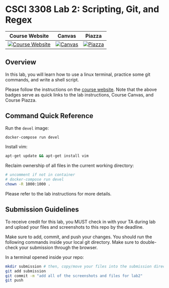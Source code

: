 # CSCI 3308 Lab 2: Scripting, Git, and Regex

|                                                Course Website                                                 |                                                   Canvas                                                    |                                              Piazza                                               |
| :-----------------------------------------------------------------------------------------------------------: | :---------------------------------------------------------------------------------------------------------: | :-----------------------------------------------------------------------------------------------: |
| [![Course Website](https://img.shields.io/badge/Labs-Lab2-0A4D99)](https://csci3308.pages.dev/docs/labs/lab2) | [![Canvas](https://img.shields.io/badge/Canvas-CSCI3308-CFB87C)](https://canvas.colorado.edu/courses/110498) | [![Piazza](https://img.shields.io/badge/-Piazza-3e7aab)](https://piazza.com/class/m0agkuig4k6v4) |

## Overview

In this lab, you will learn how to use a linux terminal, practice some git commands, and write a shell script.

Please follow the instructions on the [course website](https://csci3308.pages.dev/docs/labs/lab2). Note that the above badges serve as quick links to the lab instructions, Course Canvas, and Course Piazza.

## Command Quick Reference

Run the `devel` image:

```bash
docker-compose run devel
```

Install vim:

```bash
apt-get update && apt-get install vim
```

Reclaim ownership of all files in the current working directory:

```bash
# uncomment if not in container
# docker-compose run devel
chown -R 1000:1000 .
```

Please refer to the lab instructions for more details.

## Submission Guidelines

To receive credit for this lab, you MUST check in with your TA during lab and upload your files and screenshots to this repo by the deadline.

Make sure to add, commit, and push your changes. You should run the following commands inside your local git directory. Make sure to double-check your submission through the browser.

In a terminal opened inside your repo:

```bash
mkdir submission # then, copy/move your files into the submission directory
git add submission
git commit -m "add all of the screenshots and files for lab2"
git push
```

